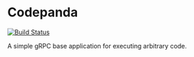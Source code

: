 # Codepanda

[![Build Status](https://semaphoreci.com/api/v1/vladimirmikhailov/codepanda/branches/master/badge.svg)](https://semaphoreci.com/vladimirmikhailov/codepanda)

A simple gRPC base application for executing arbitrary code.
